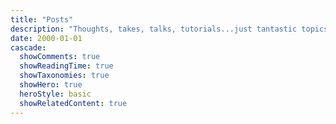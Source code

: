 ```yaml
---
title: "Posts"
description: "Thoughts, takes, talks, tutorials...just tantastic topics!"
date: 2000-01-01
cascade:
  showComments: true
  showReadingTime: true
  showTaxonomies: true
  showHero: true
  heroStyle: basic
  showRelatedContent: true
---
```

